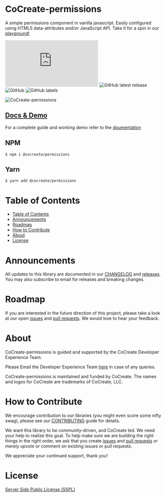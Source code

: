 # CoCreate-permissions

A simple permissions component in vanilla javascript. Easily configured using HTML5 data-attributes and/or JavaScript API. Take it for a spin in our [playground!](https://cocreate.app/docs/permissions)

![GitHub file size in bytes](https://img.shields.io/github/size/CoCreate-app/CoCreate-permissions/dist/CoCreate-permissions.min.js?label=minified%20size&style=for-the-badge)
![GitHub latest release](https://img.shields.io/github/v/release/CoCreate-app/CoCreate-permissions?style=for-the-badge)
![GitHub](https://img.shields.io/github/license/CoCreate-app/CoCreate-permissions?style=for-the-badge)
![GitHub labels](https://img.shields.io/github/labels/CoCreate-app/CoCreate-permissions/help%20wanted?style=for-the-badge)

![CoCreate-permissions](https://cdn.cocreate.app/docs/CoCreate-permissions.gif)

## [Docs & Demo](https://cocreate.app/docs/permissions)

For a complete guide and working demo refer to the [doumentation](https://cocreate.app/docs/permissions)

## NPM

```shell
$ npm i @cocreate/permissions
```

## Yarn
```shell
$ yarn add @cocreate/permissions
```

# Table of Contents

- [Table of Contents](#table-of-contents)
- [Announcements](#announcements)
- [Roadmap](#roadmap)
- [How to Contribute](#how-to-contribute)
- [About](#about)
- [License](#license)

<a name="announcements"></a>

# Announcements

All updates to this library are documented in our [CHANGELOG](https://github.com/CoCreate-app/CoCreate-permissions/blob/master/CHANGELOG.md) and [releases](https://github.com/CoCreate-app/CoCreate-permissions/releases). You may also subscribe to email for releases and breaking changes.

<a name="roadmap"></a>

# Roadmap

If you are interested in the future direction of this project, please take a look at our open [issues](https://github.com/CoCreate-app/CoCreate-permissions/issues) and [pull requests](https://github.com/CoCreate-app/CoCreate-permissions/pulls). We would love to hear your feedback.

<a name="about"></a>

# About

CoCreate-permissions is guided and supported by the CoCreate Developer Experience Team.

Please Email the Developer Experience Team [here](mailto:develop@cocreate.app) in case of any queries.

CoCreate-permissions is maintained and funded by CoCreate. The names and logos for CoCreate are trademarks of CoCreate, LLC.

<a name="contribute"></a>

# How to Contribute

We encourage contribution to our libraries (you might even score some nifty swag), please see our [CONTRIBUTING](https://github.com/CoCreate-app/CoCreate-permissions/blob/master/CONTRIBUTING.md) guide for details.

We want this library to be community-driven, and CoCreate led. We need your help to realize this goal. To help make sure we are building the right things in the right order, we ask that you create [issues](https://github.com/CoCreate-app/CoCreate-permissions/issues) and [pull requests](https://github.com/CoCreate-app/CoCreate-permissions/pulls) or merely upvote or comment on existing issues or pull requests.

We appreciate your continued support, thank you!

# License

[Server Side Public License (SSPL)](https://github.com/CoCreate-app/CoCreate-permissions/blob/master/LICENSE)
